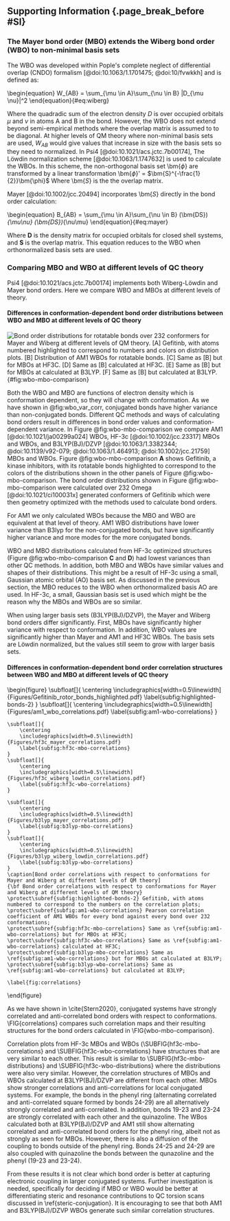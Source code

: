 ## Supporting Information {.page_break_before #SI}

### The Mayer bond order (MBO) extends the Wiberg bond order (WBO) to non-minimal basis sets

The WBO was developed within Pople's complete neglect of differential overlap (CNDO) formalism [@doi:10.1063/1.1701475; @doi:10/fvwkkh] and is defined as:

\begin{equation}
    W_{AB} = \sum_{\mu \in A}\sum_{\nu \in B} |D_{\mu \nu}|^2
\end{equation}{#eq:wiberg}

Where the quadradic sum of the electron density $D$ is over occupied orbitals $\mu$ and $\nu$ in atoms A and B in the bond.
However, the WBO does not extend beyond semi-empirical methods where the overlap matrix is assumed to to be diagonal.
At higher levels of QM theory where non-minimal basis sets are used, $W_{AB}$ would give values that increase in size with the basis sets so they need to normalized.
In Psi4 [@doi:10.1021/acs.jctc.7b00174], The Löwdin normalization scheme [@doi:10.1063/1.1747632] is used to calculate the WBOs.
In this scheme, the non-orthogonal basis set \bm{$\phi$} are transformed by a linear transformation \bm{$\phi$}' = $\bm{S}^{-\frac{1}{2}}\bm{\phi}$ Where \bm{$S$} is the the overlap matrix.

Mayer [@doi:10.1002/jcc.20494] incorporates \bm{$S$} directly in the bond order calculation:

\begin{equation}
    B_{AB} = \sum_{\mu \in A}\sum_{\nu \in B} (\bm{DS})_{\mu\nu} (\bm{DS})_{\nu\mu}
\end{equation}{#eq:mayer}

Where $\bm{D}$ is the density matrix for occupied orbitals for closed shell systems, and $\bm{S}$ is the overlap matrix.
This equation reduces to the WBO when orthonormalized basis sets are used.

### Comparing MBO and WBO at different levels of QC theory

Psi4 [@doi:10.1021/acs.jctc.7b00174] implements both Wiberg-Löwdin and Mayer bond orders.
Here we compare WBO and MBOs at different levels of theory.

#### Differences in conformation-dependent bond order distributions between WBO and MBO at different levels of QC theory

![**Bond order distributions for rotatable bonds over 232 conformers for Mayer and Wiberg at different levels of QM theory.**
**[A]** Gefitinb, with atoms numbered highlighted to correspond to numbers and colors on distribution plots.
**[B]** Distribution of AM1 WBOs for rotatable bonds.
**[C]** Same as **[B]** but for MBOs at HF3C.
**[D]** Same as **[B]** calculated at HF3C.
**[E]** Same as **[B]** but for MBOs at calculated at B3LYP.
**[F]** Same as **[B]** but calculated at B3LYP.](images/SI-wbo-dist.svg){#fig:wbo-mbo-comparison}

Both the WBO and MBO are functions of electron density which is conformation dependent, so they will change with conformation.
As we have shown in @fig:wbo_var_corr, conjugated bonds have higher variance than non-conjugated bonds.
Different QC methods and ways of calculating bond orders result in differences in bond order values and conformation-dependent variance.
In Figure @fig:wbo-mbo-comparison we compare AM1 [@doi:10.1021/ja00299a024] WBOs, HF-3c [@doi:10.1002/jcc.23317] MBOs and WBOs, and B3LYP(BJ)/DZVP  [@doi:10.1063/1.3382344; @doi:10.1139/v92-079; @doi:10.1063/1.464913; @doi:10.1002/jcc.21759] MBOs and WBOs.
Figure @fig:wbo-mbo-comparison **A** shows Gefitinib, a kinase inhibitors, with its rotatable bonds highlighted to correspond to the colors of the distributions shown in the other panels of Figure @fig:wbo-mbo-comparison.
The bond order distributions shown in Figure @fig:wbo-mbo-comparison were calculated over 232 Omega [@doi:10.1021/ci100031x] generated conformers of Gefitinib which were then geometry optimized with the methods used to calculate bond orders.

For AM1 we only calculated WBOs because the MBO and WBO are equivalent at that level of theory.
AM1 WBO distributions have lower variance than B3lyp for the non-conjugated bonds, but have significantly higher variance and more modes for the more conjugated bonds.

WBO and MBO distributions calculated from HF-3c optimized structures (Figure @fig:wbo-mbo-comparison **C** and **D**) had lowest variances than other QC methods.
In addition, both MBO and WBOs have similar values and shapes of their distributions.
This might be a result of HF-3c using a small, Gaussian atomic orbital (AO) basis set.
As discussed in the previous section, the MBO reduces to the WBO when orthonormalized basis AO are used. In HF-3c, a small, Gaussian basis set is used which might be the reason why the MBOs and WBOs are so similar.

When using larger basis sets (B3LYP(BJ)/DZVP), the Mayer and Wiberg bond orders differ significantly.
First, MBOs have significantly higher variance with respect to conformation.
In addition, WBO values are significantly higher than Mayer and AM1 and HF3C WBOs.
The basis sets are Löwdin normalized, but the values still seem to grow with larger basis sets.

#### Differences in conformation-dependent bond order correlation structures between WBO and MBO at different levels of QC theory

\begin{figure}
    \subfloat[]{
        \centering
        \includegraphics[width=0.5\linewidth]{Figures/Gefitinib_rotor_bonds_highlighted.pdf}
        \label{subfig:highlighted-bonds-2}
    }
    \subfloat[]{
        \centering
        \includegraphics[width=0.5\linewidth]{Figures/am1_wbo_correlations.pdf}
        \label{subfig:am1-wbo-correlations}
    }

    \subfloat[]{
        \centering
        \includegraphics[width=0.5\linewidth]{Figures/hf3c_mayer_correlations.pdf}
        \label{subfig:hf3c-mbo-correlations}
    }
    \subfloat[]{
        \centering
        \includegraphics[width=0.5\linewidth]{Figures/hf3c_wiberg_lowdin_correlations.pdf}
        \label{subfig:hf3c-wbo-correlations}
    }

    \subfloat[]{
        \centering
        \includegraphics[width=0.5\linewidth]{Figures/b3lyp_mayer_correlations.pdf}
        \label{subfig:b3lyp-mbo-correlations}
    }
    \subfloat[]{
        \centering
        \includegraphics[width=0.5\linewidth]{Figures/b3lyp_wiberg_lowdin_correlations.pdf}
        \label{subfig:b3lyp-wbo-correlations}
    }
    \caption[Bond order correlations with respect to conformations for Mayer and Wiberg at different levels of QM theory]
    {\bf Bond order correlations with respect to conformations for Mayer and Wiberg at different levels of QM theory}
    \protect\subref{subfig:highlighted-bonds-2} Gefitinb, with atoms numbered to correspond to the numbers on the correlation plots;
    \protect\subref{subfig:am1-wbo-correlations} Pearson correlation coefficient of AM1 WBOs for every bond against every bond over 232 conformations;
    \protect\subref{subfig:hf3c-mbo-correlations} Same as \ref{subfig:am1-wbo-correlations} but for MBOs at HF3C;
    \protect\subref{subfig:hf3c-wbo-correlations} Same as \ref{subfig:am1-wbo-correlations} calculated at HF3C;
    \protect\subref{subfig:b3lyp-mbo-correlations} Same as \ref{subfig:am1-wbo-correlations} but for MBOs at calculated at B3LYP;
    \protect\subref{subfig:b3lyp-wbo-correlations} Same as \ref{subfig:am1-wbo-correlations} but calculated at B3LYP;

    \label{fig:correlations}
\end{figure}


As we have shown in \cite{Stern2020}, conjugated systems have strongly correlated and anti-correlated bond orders with respect to conformations.
\FIG{correlations} compares such correlation maps and their resulting structures for the bond orders calculated in \FIG{wbo-mbo-comparison}.

Correlation plots from HF-3c MBOs and WBOs (\SUBFIG{hf3c-mbo-correlations} and \SUBFIG{hf3c-wbo-correlations} have structures that are very similar to each other.
This result is similar to \SUBFIG{hf3c-mbo-distributions} and \SUBFIG{hf3c-wbo-distributions} where the distributions were also very similar.
However, the correlation structures of MBOs and WBOs calculated at B3LYP(BJ)/DZVP are different from each other.
MBOs show stronger correlations and anti-correlations for local conjugated systems.
For example, the bonds in the phenyl ring (alternating correlated and anti-correlated square formed by bonds 24-29) are all alternatively strongly correlated and anti-correlated.
In addition, bonds 19-23 and 23-24 are strongly correlated with each other and the quinazoline. The WBos calculated both at B3LYP(BJ)/DZVP and AM1 still show alternating correlated and anti-correlated bond orders for the phenyl ring, albeit not as strongly as seen for MBOs.
However, there is also a diffusion of the coupling to bonds outside of the phenyl ring. Bonds 24-25 and 24-29 are also coupled with quinazoline the bonds between the qunazoline and the phenyl (19-23 and 23-24).

From these results it is not clear which bond order is better at capturing electronic coupling in larger conjugated systems.
Further investigation is needed, specifically for deciding if MBO or WBO would be better at differentiating steric and resonance contributions to QC torsion scans discussed in \ref{steric-conjugation}.
It is encouraging to see that both AM1 and B3LYP(BJ)/DZVP WBOs generate such similar correlation structures.